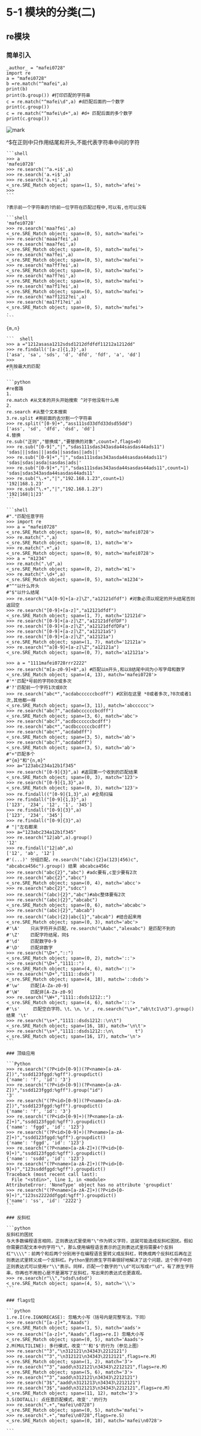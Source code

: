 # 5-1 模块的分类(二)

## re模块

### 简单引入

```shell
_author_ = "mafei0728"
import re
a = "mafei0728"
b =re.match("^mafei",a)
print(b)
print(b.group()) #打印匹配的字符串
c = re.match("^mafei\d",a) #d匹配后面的一个数字
print(c.group())
c = re.match("^mafei\d+",a) #d+ 匹配后面的多个数字
print(c.group())
```

![ mark](http://otu09lzop.bkt.clouddn.com/typora-photo/20170913/213419679.png)

^$在正则中只作用结尾和开头,不能代表字符串中间的字符
````
```shell
>>> a
'mafei0728'
>>> re.search('^a.+i$',a)
>>> re.search('a.+i$',a)
>>> re.search('a.+i',a)
<_sre.SRE_Match object; span=(1, 5), match='afei'>
>>>
```

?表示前一个字符串的?的前一位字符在匹配过程中,可以有,也可以没有

```shell
'mafei0728'
>>> re.search('maa?fei',a)
<_sre.SRE_Match object; span=(0, 5), match='mafei'>
>>> re.search('maaa?fei',a)
>>> re.search('maa?fei',a)
<_sre.SRE_Match object; span=(0, 5), match='mafei'>
>>> re.search('ma?fei',a)
<_sre.SRE_Match object; span=(0, 5), match='mafei'>
>>> re.search('ma?ff?ei',a)
<_sre.SRE_Match object; span=(0, 5), match='mafei'>
>>> re.search('ma?f?ei',a)
<_sre.SRE_Match object; span=(0, 5), match='mafei'>
>>> re.search('ma?f1?ei',a)
<_sre.SRE_Match object; span=(0, 5), match='mafei'>
>>> re.search('ma?f1212?ei',a)
>>> re.search('ma1?f1?ei',a)
<_sre.SRE_Match object; span=(0, 5), match='mafei'>
.
```

{m,n}

```  shell
>>> a ="1212asasa1212sdsd1212dfdfdf11212a1212dd"
>>> re.findall('[a-z]{1,3}',a)
['asa', 'sa', 'sds', 'd', 'dfd', 'fdf', 'a', 'dd']
>>>
#先按最大的匹配
```

```python
#re套路
1.
re.match #从文本的开头开始搜索 ^对于他没有什么用
2.
re.search #从整个文本搜索
3.re.split #用前面的去分割一个字符串
>>> re.split("[0-9]+","ass111sd33dfd33dsd55dd")
['ass', 'sd', 'dfd', 'dsd', 'dd']
4.替换  
re.sub("正则","替换成","要替换的对象",count=?,flags=0)
>>> re.sub("[0-9]","|","sdas111sdas343asda44sasdas44ads11")
'sdas|||sdas|||asda||sasdas||ads||'
>>> re.sub("[0-9]+","|","sdas111sdas343asda44sasdas44ads11")
'sdas|sdas|asda|sasdas|ads|'
>>> re.sub("[0-9]+","|","sdas111sdas343asda44sasdas44ads11",count=1)
'sdas|sdas343asda44sasdas44ads11'
>>> re.sub("\.+","|","192.168.1.23",count=1)
'192|168.1.23'
>>> re.sub("\.+","|","192.168.1.23")
'192|168|1|23'
```

```shell
#"."匹配任意字符
>>> import re
>>> a = "mafei0728"
<_sre.SRE_Match object; span=(0, 9), match='mafei0728'>
>>> re.match(".",a)
<_sre.SRE_Match object; span=(0, 1), match='m'>
>>> re.match(".+",a)
<_sre.SRE_Match object; span=(0, 9), match='mafei0728'>
>>> a = "m1234"
>>> re.match(".\d",a)
<_sre.SRE_Match object; span=(0, 2), match='m1'>
>>> re.match(".\d+",a)
<_sre.SRE_Match object; span=(0, 5), match='m1234'>
#"^"以什么开头
#"$"以什么结尾
>>> re.search("\A[0-9]+[a-z]\Z","a12121dfdf") #对象必须以规定的开头结尾否则返回空
>>> re.search("[0-9]+[a-z]","a12121dfdf")
<_sre.SRE_Match object; span=(1, 7), match='12121d'>
>>> re.search("[0-9]+[a-z]\Z","a12121dfdfDF")
>>> re.search("[0-9]+[a-z]\Z","a12121dfdfDFa")
>>> re.search("[0-9]+[a-z]\Z","a12121aS")
>>> re.search("[0-9]+[a-z]\Z","a12121a")
<_sre.SRE_Match object; span=(1, 7), match='12121a'>
>>> re.search("^a[0-9]+[a-z]\Z","a12121a")
<_sre.SRE_Match object; span=(0, 7), match='a12121a'>

>>> a = "1111mafei0728rrr2222"
>>> re.search("m[a-z0-9]+8",a) #匹配以m开头,和以8结尾中间为小写字母和数字 
<_sre.SRE_Match object; span=(4, 13), match='mafei0728'>
#'*'匹配*号前的字符0次或多次
#'?'匹配前一个字符1次或0次
>>> re.search("abc*","acdabccccccbcdff") #区别在这里 *0或者多次,?0次或者1次,其他都一样
<_sre.SRE_Match object; span=(3, 11), match='abcccccc'>
>>> re.search("abc?","acdabccccccbcdff")
<_sre.SRE_Match object; span=(3, 6), match='abc'>
>>> re.search("abc?","acdbccccccbcdff") 
>>> re.search("abc*","acdbccccccbcdff")
>>> re.search("abc*","acdabdff")
<_sre.SRE_Match object; span=(3, 5), match='ab'>
>>> re.search("abc?","acdabdff")
<_sre.SRE_Match object; span=(3, 5), match='ab'>
#"+"匹配多个
#"{m}"和"{n,m}"
>>> a="123abc234a12b1f345"
>>> re.search("[0-9]{3}",a) #返回第一个收到的匹配结果
<_sre.SRE_Match object; span=(0, 3), match='123'>
>>> re.search("[0-9]{1,3}",a)
<_sre.SRE_Match object; span=(0, 3), match='123'>
>>> re.findall(("[0-9]{1,3}",a) #全局扫描
>>> re.findall("[0-9]{1,3}",a)
['123', '234', '12', '1', '345']
>>> re.findall("[0-9]{3}",a)
['123', '234', '345']
>>> re.findall("[0-9]{3}",a)
# "|"左右都来
>>> a="123abc234a12b1f345"
>>> re.search("12|ab",a).group()
'12'
>>> re.findall("12|ab",a)
['12', 'ab', '12']
#'(...)' 分组匹配，re.search("(abc){2}a(123|456)c", "abcabca456c").group() 结果 abcabca456c
>>> re.search("abc{2}","abc") #adc要有,c至少要有2次
>>> re.search("abc{2}","abcc")
<_sre.SRE_Match object; span=(0, 4), match='abcc'>
>>> re.search("abc{2}","sdcc")
>>> re.search("(abc){2}","abc")#abc整体要有2次
>>> re.search("(abc){2}","abcabc")
<_sre.SRE_Match object; span=(0, 6), match='abcabc'>
>>> re.search("(abc){2}","abcab")
>>> re.search("(abc){2}|abc{1}","abcab") #结合起来用
<_sre.SRE_Match object; span=(0, 3), match='abc'>
#'\A'    只从字符开头匹配，re.search("\Aabc","alexabc") 是匹配不到的
#'\Z'    匹配字符结尾，同$
#'\d'    匹配数字0-9
#'\D'    匹配非数字
>>> re.search("\D+","::")
<_sre.SRE_Match object; span=(0, 2), match='::'>
>>> re.search("\D+","1111::")
<_sre.SRE_Match object; span=(4, 6), match='::'>
>>> re.search("\D+","1111::dsds")
<_sre.SRE_Match object; span=(4, 10), match='::dsds'>
#'\w'    匹配[A-Za-z0-9]
#'\W'    匹配非[A-Za-z0-9]
>>> re.search("\W+","1111::dsds1212::")
<_sre.SRE_Match object; span=(4, 6), match='::'>
#'\s'     匹配空白字符、\t、\n、\r , re.search("\s+","ab\tc1\n3").group() 结果 '\t'
>>> re.search("\s+","1111::dsds1212::\n\t")
<_sre.SRE_Match object; span=(16, 18), match='\n\t'>
>>> re.search("\s+","1111::dsds1212::\n\        t")
<_sre.SRE_Match object; span=(16, 17), match='\n'>
```

### 顶级应用

```Python
>>> re.search("(?P<id>[0-9])(?P<name>[a-zA-Z])","ssdd123fggd:%gff").groupdict()
{'name': 'f', 'id': '3'}
>>> re.search("(?P<id>[0-9])(?P<name>[a-zA-Z])","ssdd123fggd:%gff").group("id")
'3'
>>> re.search("(?P<id>[0-9])(?P<name>[a-zA-Z])","ssdd123fggd:%gff").groupdict()
{'name': 'f', 'id': '3'}
>>> re.search("(?P<id>[0-9]+)(?P<name>[a-zA-Z]+)","ssdd123fggd:%gff").groupdict()
{'name': 'fggd', 'id': '123'}
>>> re.search("(?P<id>[0-9]+)(?P<name>[a-zA-Z]+)","ssdd123fggd:%gff").groupdict()
{'name': 'fggd', 'id': '123'}
>>> re.search("(?P<name>[a-zA-Z]+)(?P<id>[0-9]+)","ssdd123fggd:%gff").groupdict()
{'name': 'ssdd', 'id': '123'}
>>> re.search("(?P<name>[a-zA-Z]+)(?P<id>[0-9]+)","123ssddfggd:%gff").groupdict()
Traceback (most recent call last):
  File "<stdin>", line 1, in <module>
AttributeError: 'NoneType' object has no attribute 'groupdict'
>>> re.search("(?P<name>[a-zA-Z]+)(?P<id>[0-9]+)","123ss2222ddfggd:%gff").groupdict()
{'name': 'ss', 'id': '2222'}
```

### 反斜杠

```python
反斜杠的困扰
与大多数编程语言相同，正则表达式里使用"\"作为转义字符，这就可能造成反斜杠困扰。假如你需要匹配文本中的字符"\"，那么使用编程语言表示的正则表达式里将需要4个反斜杠"\\\\"：前两个和后两个分别用于在编程语言里转义成反斜杠，转换成两个反斜杠后再在正则表达式里转义成一个反斜杠。Python里的原生字符串很好地解决了这个问题，这个例子中的正则表达式可以使用r"\\"表示。同样，匹配一个数字的"\\d"可以写成r"\d"。有了原生字符串，你再也不用担心是不是漏写了反斜杠，写出来的表达式也更直观。
>>> re.search(r"\\","sdsd\sdsd")
<_sre.SRE_Match object; span=(4, 5), match='\\'>
```

### flags位

```python
1.re.I(re.IGNORECASE): 忽略大小写（括号内是完整写法，下同）
>>> re.search("[a-z]+","Aaads")
<_sre.SRE_Match object; span=(1, 5), match='aads'>
>>> re.search("[a-z]+","Aaads",flags=re.I) 忽略大小写
<_sre.SRE_Match object; span=(0, 5), match='Aaads'>
2.M(MULTILINE): 多行模式，改变'^'和'$'的行为（参见上图）
>>> re.search("^3","\n312121\n34343\2212121")
>>> re.search("^3","\n312121\n34343\2212121",flags=re.M)
<_sre.SRE_Match object; span=(1, 2), match='3'>
>>> re.search("^3","aadd\n312121\n34343\2212121",flags=re.M)
<_sre.SRE_Match object; span=(5, 6), match='3'>
>>> re.search("^3","aadd\n312121\n34343\2212121")
>>> re.search("3$","aadd\n3121213\n34343\2212121")
>>> re.search("3$","aadd\n3121213\n34343\2212121",flags=re.M)
<_sre.SRE_Match object; span=(11, 12), match='3'>
3.S(DOTALL): 点任意匹配模式，改变'.'的行为
>>> re.search(".+","mafei\n0728")
<_sre.SRE_Match object; span=(0, 5), match='mafei'>
>>> re.search(".+","mafei\n0728",flags=re.S)
<_sre.SRE_Match object; span=(0, 10), match='mafei\n0728'>
  
```

